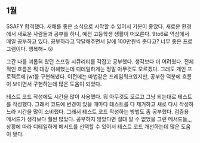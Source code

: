 ## 1월
SSAFY 합격했다. 새해를 좋은 소식으로 시작할 수 있어서 기분이 좋았다. 새로운 환경에서 새로운 사람들과 공부를 하니, 예전 고등학생 생활이 떠오른다. 9to6로 역삼에서 매일 공부하고 있다. 공부하라고 닥달해주면서 달에 100만원씩 준다고? 너무 좋은 프로그램이다. 행복해~ 😚

그간 나를 괴롭혀 왔던 스프링 시큐리티를 각잡고 공부했다. 생각보다 더 어려웠다. 전체적인 흐름은 뭐 대강 이해했는데 디테일하게는 정말 아무것도 모르겠다. 그래도 개인 프로젝트에 jwt를 구현해냈다. 이전에는 마법같은 프레임워크였지만, 공부한 덕분에 흐름이 보이면서 구현하는데 많은 도움이 되었다.

테스트 코드 작성에도 시간을 많이 사용했다. 뭐 아무것도 모르고 그냥 되는대로 테스트를 작성했다. 그래서 코드에 변경이 있을 때마다 테스트를 다 제거하고 새로 다시 작성하느라 시간을 많이 소비했다. 그래서 테스트 코드 작성하는 방법도 좀 공부했다. 검증용 메서드가 생각보다 훨씬 많았다. 공부하지 않았다면 절대 알 수 없었을 그런 메서드들,,, 상황에 따라 디테일하게 메서드를 선택할 수 있어서 테스트 코드 개선하는데 많은 도움이 됐다. 